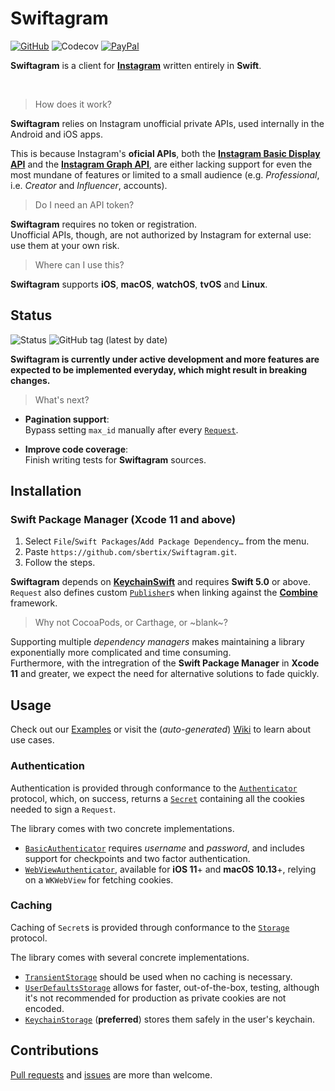 # Swiftagram
[![GitHub](https://img.shields.io/github/license/sbertix/Swiftagram)](LICENSE)
![Codecov](https://img.shields.io/codecov/c/github/sbertix/Swiftagram)
[![PayPal](https://img.shields.io/badge/support-PayPal-blue?style=flat&logo=paypal)](https://www.paypal.me/sbertix)

**Swiftagram** is a client for [**Instagram**](https://instagram.com) written entirely in **Swift**.

<br/>

> How does it work?  

**Swiftagram** relies on Instagram unofficial private APIs, used internally in the Android and iOS apps.  

This is because Instagram's **oficial APIs**, both the [**Instagram Basic Display API**](https://developers.facebook.com/docs/instagram-basic-display-api) and the [**Instagram Graph API**](https://developers.facebook.com/docs/instagram-api/), are either lacking support for even the most mundane of features or limited to a small audience (e.g. _Professional_, i.e. _Creator_ and _Influencer_, accounts).  

> Do I need an API token?

**Swiftagram** requires no token or registration.\
Unofficial APIs, though, are not authorized by Instagram for external use: use them at your own risk.

> Where can I use this?

**Swiftagram** supports **iOS**, **macOS**, **watchOS**, **tvOS** and **Linux**.

## Status
![Status](https://github.com/sbertix/Swiftagram/workflows/Push%20(master)/badge.svg)
![GitHub tag (latest by date)](https://img.shields.io/github/v/tag/sbertix/Swiftagram)

**Swiftagram is currently under active development and more features are expected to be implemented everyday, which might result in breaking changes.**

> What's next?

- **Pagination support**:\
Bypass setting `max_id` manually after every [`Request`](https://github.com/sbertix/Swiftagram/wiki/Request).  

- **Improve code coverage**:\
Finish writing tests for **Swiftagram** sources.

## Installation
### Swift Package Manager (Xcode 11 and above)
1. Select `File`/`Swift Packages`/`Add Package Dependency…` from the menu.
1. Paste `https://github.com/sbertix/Swiftagram.git`.
1. Follow the steps.

**Swiftagram** depends on [**KeychainSwift**](https://github.com/evgenyneu/keychain-swift) and requires **Swift 5.0** or above.\
`Request` also defines custom [`Publisher`](https://developer.apple.com/documentation/combine/publisher)s when linking against the [**Combine**](https://developer.apple.com/documentation/combine) framework.

> Why not CocoaPods, or Carthage, or ~blank~?

Supporting multiple _dependency managers_ makes maintaining a library exponentially more complicated and time consuming.\
Furthermore, with the intregration of the **Swift Package Manager** in **Xcode 11** and greater, we expect the need for alternative solutions to fade quickly.

## Usage
Check out our [Examples](Examples) or visit the (_auto-generated_) [Wiki](https://github.com/sbertix/Swiftagram/wiki) to learn about use cases.  

### Authentication
Authentication is provided through conformance to the [`Authenticator`](https://github.com/sbertix/Swiftagram/wiki/Authenticator) protocol, which, on success, returns a [`Secret`](https://github.com/sbertix/Swiftagram/wiki/Secret) containing all the cookies needed to sign a `Request`.

The library comes with two concrete implementations.
- [`BasicAuthenticator`](https://github.com/sbertix/Swiftagram/wiki/BasicAuthenticator) requires _username_ and _password_, and includes support for checkpoints and two factor authentication.
- [`WebViewAuthenticator`](https://github.com/sbertix/Swiftagram/wiki/WebViewAuthenticator), available for **iOS 11**+ and **macOS 10.13**+, relying on a `WKWebView` for fetching cookies.

### Caching
Caching of `Secret`s is provided through conformance to the [`Storage`](https://github.com/sbertix/Swiftagram/wiki/Storage) protocol.  

The library comes with several concrete implementations.  
- [`TransientStorage`](https://github.com/sbertix/Swiftagram/wiki/TransientStorage) should be used when no caching is necessary.  
- [`UserDefaultsStorage`](https://github.com/sbertix/Swiftagram/wiki/UserDefaultsStorage) allows for faster, out-of-the-box, testing, although it's not recommended for production as private cookies are not encoded.  
- [`KeychainStorage`](https://github.com/sbertix/Swiftagram/wiki/KeychainStorage) (**preferred**) stores them safely in the user's keychain.  


## Contributions
[Pull requests](https://github.com/sbertix/Swiftagram/pulls) and [issues](https://github.com/sbertix/Swiftagram/issues) are more than welcome.
